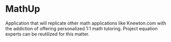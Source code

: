 # MathUp
Application that will replicate other math applications like Knewton.com with the addiction of offering personalized 1:1 math tutoring. Project equation experts can be reutilized for this matter.
